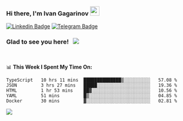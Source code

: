 ### Hi there, I'm Ivan Gagarinov <img src="https://media.giphy.com/media/hvRJCLFzcasrR4ia7z/giphy.gif" width="25px">

[![Linkedin Badge](https://img.shields.io/badge/-LinkedIn-0e76a8?style=flat-square&logo=Linkedin&logoColor=white)](https://linkedin.com/in/ivan-gagarinov-142ba3141/)
[![Telegram Badge](https://img.shields.io/badge/-Telegram-0088cc?style=flat-square&logo=Telegram&logoColor=white)](https://t.me/igagarinov)

### Glad to see you here! &nbsp; ![](https://visitor-badge.glitch.me/badge?page_id=dzencot.dzencot)

</br>

📊 **This Week I Spent My Time On:**
<!--START_SECTION:waka-->
```text
TypeScript   10 hrs 11 mins  ██████████████▒░░░░░░░░░░   57.08 % 
JSON         3 hrs 27 mins   █████░░░░░░░░░░░░░░░░░░░░   19.36 % 
HTML         1 hr 53 mins    ██▓░░░░░░░░░░░░░░░░░░░░░░   10.56 % 
YAML         51 mins         █▒░░░░░░░░░░░░░░░░░░░░░░░   04.85 % 
Docker       30 mins         ▓░░░░░░░░░░░░░░░░░░░░░░░░   02.81 % 
```
<!--END_SECTION:waka-->

[![](https://github-readme-stats.vercel.app/api?username=dzencot&theme=gruvbox)](https://github.com/dzencot)
